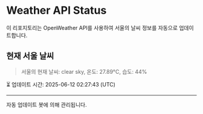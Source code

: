 
# Weather API Status

이 리포지토리는 OpenWeather API를 사용하여 서울의 날씨 정보를 자동으로 업데이트합니다.

## 현재 서울 날씨
> 서울의 현재 날씨: clear sky, 온도: 27.89°C, 습도: 44%

⏳ 업데이트 시간: 2025-06-12 02:27:43 (UTC)

---
자동 업데이트 봇에 의해 관리됩니다.
